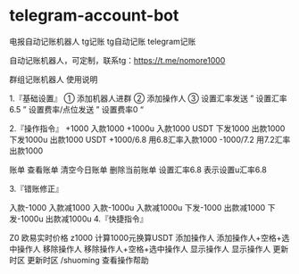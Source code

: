 # telegram-account-bot
电报自动记账机器人 tg记账 tg自动记账 telegram记账

自动记账机器人，可定制，联系tg：https://t.me/nomore1000

群组记账机器人 使用说明

1.『基础设置』
① 添加机器人进群
② 添加操作人
③ 设置汇率发送 ” 设置汇率6.5 ” 
设置费率/点位发送 ” 设置费率0 “ 

2.『操作指令』 
+1000  入款1000 
+1000u  入款1000 USDT 
下发1000  出款1000   
下发1000u  出款1000 USDT 
+1000/6.8  用6.8汇率入款1000 
-1000/7.2  用7.2汇率出款1000 
 
账单   查看账单
清空今日账单   删除当前账单
设置汇率6.8   表示设置u汇率6.8

3.『错账修正』 

入款-1000 入款减1000 
入款-1000u 入款减1000u 
下发-1000 出款减1000
下发-1000u 出款减1000u
4.『快捷指令』

Z0   欧易实时价格
z1000  计算1000元换算USDT
添加操作人 添加操作人+空格+选中操作人
移除操作人 移除操作人+空格+选中操作人
显示操作人 显示操作人
更新时区 更新时区
/shuoming 查看操作帮助


